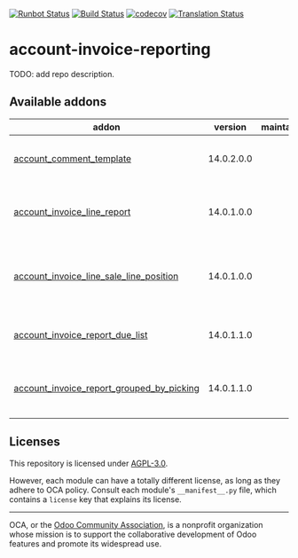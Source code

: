 [![Runbot Status](https://runbot.odoo-community.org/runbot/badge/flat/94/14.0.svg)](https://runbot.odoo-community.org/runbot/repo/github-com-oca-account-invoice-reporting-94)
[![Build Status](https://travis-ci.com/OCA/account-invoice-reporting.svg?branch=14.0)](https://travis-ci.com/OCA/account-invoice-reporting)
[![codecov](https://codecov.io/gh/OCA/account-invoice-reporting/branch/14.0/graph/badge.svg)](https://codecov.io/gh/OCA/account-invoice-reporting)
[![Translation Status](https://translation.odoo-community.org/widgets/account-invoice-reporting-14-0/-/svg-badge.svg)](https://translation.odoo-community.org/engage/account-invoice-reporting-14-0/?utm_source=widget)

<!-- /!\ do not modify above this line -->

# account-invoice-reporting

TODO: add repo description.

<!-- /!\ do not modify below this line -->

<!-- prettier-ignore-start -->

[//]: # (addons)

Available addons
----------------
addon | version | maintainers | summary
--- | --- | --- | ---
[account_comment_template](account_comment_template/) | 14.0.2.0.0 |  | Comments templates on invoice documents
[account_invoice_line_report](account_invoice_line_report/) | 14.0.1.0.0 |  | New view to manage invoice lines information
[account_invoice_line_sale_line_position](account_invoice_line_sale_line_position/) | 14.0.1.0.0 |  | Adds the related sale line position on invoice line.
[account_invoice_report_due_list](account_invoice_report_due_list/) | 14.0.1.1.0 |  | Show multiple due data in invoice
[account_invoice_report_grouped_by_picking](account_invoice_report_grouped_by_picking/) | 14.0.1.1.0 |  | Print invoice lines grouped by picking

[//]: # (end addons)

<!-- prettier-ignore-end -->

## Licenses

This repository is licensed under [AGPL-3.0](LICENSE).

However, each module can have a totally different license, as long as they adhere to OCA
policy. Consult each module's `__manifest__.py` file, which contains a `license` key
that explains its license.

----

OCA, or the [Odoo Community Association](http://odoo-community.org/), is a nonprofit
organization whose mission is to support the collaborative development of Odoo features
and promote its widespread use.
